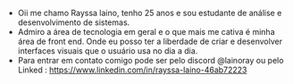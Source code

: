 - Oii me chamo Rayssa laino, tenho 25 anos e sou estudante de análise e desenvolvimento de sistemas.
- Admiro a área de tecnologia em geral e o que mais me cativa é minha área de front end. Onde eu posso ter a liberdade de criar e desenvolver interfaces visuais que o usuário usa no dia a dia.
- Para entrar em contato comigo pode ser pelo discord @lainoray ou pelo Linked : https://www.linkedin.com/in/rayssa-laino-46ab72223
